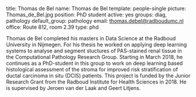 title: Thomas de Bel
name: Thomas de Bel
template: people-single
picture: Thomas_de_Bel.jpg
position: PhD student
active: yes
groups: diag, pathology
default_group: pathology
email: thomas.debel@radboudumc.nl
office: Route 812, room 2.39
type: phd

Thomas de Bel completed his masters in Data Science at the Radboud University in Nijmegen. For his thesis he worked on applying deep learning systems to analyse and segment stuctures of PAS-stained renal tissue in the Computational Pathology Research Group. Starting in March 2018, he continues as a PhD-student in this group to work on deep learning based histological assessment of the stroma for improved risk stratification of ductal carcinoma in situ (DCIS) patients. This project is funded by the Junior Research Grant from the Radboud Institute for Health Sciences in 2018. He is supervised by Jeroen van der Laak and Geert Litjens.
